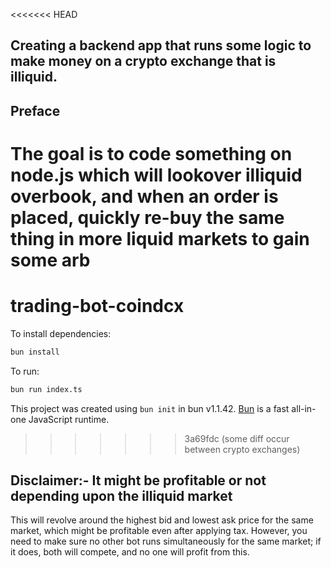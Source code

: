 <<<<<<< HEAD
## Creating a backend app that runs some logic to make money on a crypto exchange that is illiquid.

## Preface 
 
The goal is to code something on node.js which will lookover illiquid overbook, and when an order 
is placed, quickly re-buy the same thing in more liquid markets to gain some arb 
=======
# trading-bot-coindcx

To install dependencies:

```bash
bun install
```

To run:

```bash
bun run index.ts
```

This project was created using `bun init` in bun v1.1.42. [Bun](https://bun.sh) is a fast all-in-one JavaScript runtime.
>>>>>>> 3a69fdc (some diff occur between crypto exchanges)

## Disclaimer:- It might be profitable or not depending upon the illiquid market 

This will revolve around the highest bid and lowest ask price for the same market, which might be profitable even after applying tax. However, you need to make sure no other bot runs simultaneously for the same market; if it does, both will compete, and no one will profit from this.
